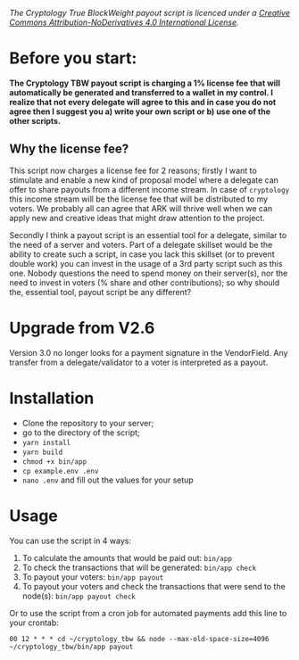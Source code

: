_The Cryptology True BlockWeight payout script is licenced under a
[Creative Commons Attribution-NoDerivatives 4.0 International License](https://creativecommons.org/licenses/by-nd/4.0/)._

# Before you start:

**The Cryptology TBW payout script is charging a 1% license fee that will automatically be generated
and transferred to a wallet in my control. I realize that not every delegate will agree to this
and in case you do not agree then I suggest you a) write your own script or
b) use one of the other scripts.**

## Why the license fee?

This script now charges a license fee for 2 reasons; firstly I want to stimulate and enable a new kind of proposal model where a delegate can offer to share payouts from a different income stream. In case of `cryptology` this income stream will be the license fee that will be distributed to my voters. We probably all can agree that ARK will thrive well when we can apply new and creative ideas that might draw attention to the project.

Secondly I think a payout script is an essential tool for a delegate, similar to the need of a server and voters.
Part of a delegate skillset would be the ability to create such a script, in case you lack this skillset (or to prevent double work) you can invest in the usage of a 3rd party script such as this one. Nobody questions the need to spend money on their server(s), nor the need to invest in voters (% share and other contributions); so why should the, essential tool, payout script be any different?

# Upgrade from V2.6

Version 3.0 no longer looks for a payment signature in the VendorField. Any transfer from a delegate/validator to a voter is interpreted as a payout.

# Installation

-   Clone the repository to your server;
-   go to the directory of the script;
-   `yarn install`
-   `yarn build`
-   `chmod +x bin/app`
-   `cp example.env .env`
-   `nano .env` and fill out the values for your setup

# Usage

You can use the script in 4 ways:

1. To calculate the amounts that would be paid out: `bin/app`
2. To check the transactions that will be generated: `bin/app check`
3. To payout your voters: `bin/app payout`
4. To payout your voters and check the transactions that were send to the node(s): `bin/app payout check`

Or to use the script from a cron job for automated payments add this line to your crontab:

`00 12 * * * cd ~/cryptology_tbw && node --max-old-space-size=4096 ~/cryptology_tbw/bin/app payout`
